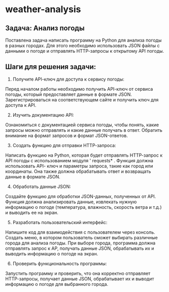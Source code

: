 # weather-analysis

## Задача: Анализ погоды

Поставлена задача написать программу на Python для анализа погоды в разных городах.
Для этого необходимо использовать JSON файлы с данными о погоде и отправлять НТТР-запросы к открытому АРІ погоды.

## Шаги для решения задачи:
1. Получите АРІ-ключ для доступа к сервису погоды:

Перед началом работы необходимо получить АРІ-ключ от сервиса погоды, который предоставляет данные в формате JSON. Зарегистрироваться на соответствующем сайте и получить ключ для доступа к API.

2. Изучить документацию АРІ:

Ознакомиться с документацией сервиса погоды, чтобы понять, какие запросы можно отправлять и какие данные получать в ответ. Обратить внимание на формат запросов и формат JSON-ответов.

3. Создать функцию для отправки НТТР-запроса:

Написать функцию на Python, которая будет отправлять НТТР-запрос к АРІ погоды с использованием модуля ' requests* . Функция должна использовать АРІ-
ключ и параметры запроса, такие как город или координаты. Она также должна обрабатывать ответ и возвращать данные в формате JSON.

4. Обработать данные JSON:

Создайте функцию для обработки JSON-данных, полученных от АРІ. Функция
должна анализировать данные, извлекать нужную информацию о погоде (температура, влажность, скорость ветра и т.д.) и выводить ее на экран.

5. Разработать пользовательский интерфейс:

Напишите код для взаимодействия с пользователем через консоль. Создать меню, в котором пользователь сможет выбирать различные города для анализа погоды. При выборе города, программа должна отправлять запрос к АР, получать данные JSON, обрабатывать их и выводить информацию о погоде на экран.

6. Проверить функциональность программы:

Запустить программу и проверить, что она корректно отправляет НТТР-запросы, получает данные JSON, обрабатывает их и выводит информацию о погоде для выбранного города.


